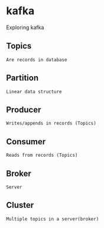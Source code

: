 # kafka
Exploring kafka

## Topics
```
Are records in database

```

## Partition
```
Linear data structure

```

## Producer
```
Writes/appends in records (Topics)

```

## Consumer
```
Reads from records (Topics)

```

## Broker
```
Server

```

## Cluster
```
Multiple topics in a server(broker)

```
